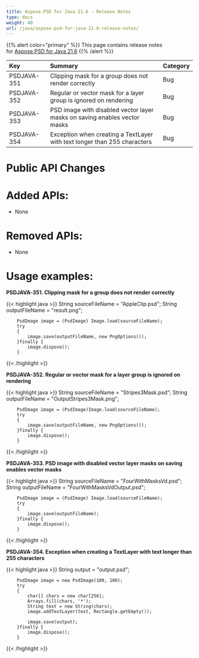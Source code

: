 ```yaml
---
title: Aspose.PSD for Java 21.6 - Release Notes
type: docs
weight: 40
url: /java/aspose-psd-for-java-21-6-release-notes/
---
```


{{% alert color="primary" %}} This page contains release notes for [Aspose.PSD for Java 21.6](https://downloads.aspose.com/psd/java/new-releases/aspose.psd-for-java-21.6/) {{% /alert %}}

|**Key**|**Summary**|**Category**|
| :- | :- | :- |
|PSDJAVA-351|Сlipping mask for a group does not render correctly|Bug|
|PSDJAVA-352|Regular or vector mask for a layer group is ignored on rendering|Bug|
|PSDJAVA-353|PSD image with disabled vector layer masks on saving enables vector masks|Bug|
|PSDJAVA-354|Exception when creating a TextLayer with text longer than 255 characters|Bug|

# **Public API Changes**
# **Added APIs:**
- None

# **Removed APIs:**
- None

# **Usage examples:**

**PSDJAVA-351. Сlipping mask for a group does not render correctly**

{{< highlight java >}}
        String sourceFileName = "AppleClip.psd";
        String outputFileName = "result.png";

        PsdImage image = (PsdImage) Image.load(sourceFileName);
        try
        {
            image.save(outputFileName, new PngOptions());
        }finally {
            image.dispose();
        }
{{< /highlight >}}

**PSDJAVA-352. Regular or vector mask for a layer group is ignored on rendering**

{{< highlight java >}}
        String sourceFileName = "Stripes3Mask.psd";
        String outputFileName = "OutputStripes3Mask.png";

        PsdImage image = (PsdImage)Image.load(sourceFileName);
        try
        {
            image.save(outputFileName, new PngOptions());
        }finally {
            image.dispose();
        }
{{< /highlight >}}

**PSDJAVA-353. PSD image with disabled vector layer masks on saving enables vector masks**

{{< highlight java >}}
        String sourceFileName = "FourWithMasksVd.psd";
        String outputFileName = "FourWithMasksVdOutput.psd";

        PsdImage image = (PsdImage) Image.load(sourceFileName);
        try
        {
            image.save(outputFileName);
        }finally {
            image.dispose();
        }
{{< /highlight >}}

**PSDJAVA-354. Exception when creating a TextLayer with text longer than 255 characters**

{{< highlight java >}}
        String output = "output.psd";

        PsdImage image = new PsdImage(100, 100);
        try
        {
            char[] chars = new char[256];
            Arrays.fill(chars, '*');
            String text = new String(chars);
            image.addTextLayer(text, Rectangle.getEmpty());

            image.save(output);
        }finally {
            image.dispose();
        }
{{< /highlight >}}
